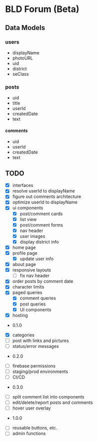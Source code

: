 # BLD Forum (Beta)

## Data Models

### users

- displayName
- photoURL
- uid
- district
- seClass

### posts

- uid
- title
- userId
- createdDate
- text

#### comments

- uid
- userId
- createdDate
- text

## TODO

- [x] interfaces
- [x] resolve userId to displayName
- [x] figure out comments architecture
- [x] optimize userId to displayName
- [x] ui components
  - [x] post/comment cards
  - [x] list view
  - [x] post/comment forms
  - [x] nav header
  - [x] user images
  - [x] display district info
- [x] home page
- [x] profile page
  - [x] update user info
- [x] about page
- [x] responsive layouts
  - [ ] fix nav header
- [x] order posts by comment date
- [x] character limits
- [x] paged queries
  - [x] comment queries
  - [x] post queries
  - [x] UI components
- [x] hosting
- 0.1.0
- [x] categories
- [ ] post with links and pictures
- [ ] status/error messages
- 0.2.0
- [ ] firebase permissions
- [ ] staging/prod environments
- [ ] CI/CD
- 0.3.0
- [ ] split comment list into components
- [ ] edit/delete/report posts and comments
- [ ] hover user overlay
- 1.0.0
- [ ] reusable buttons, etc.
- [ ] admin functions
